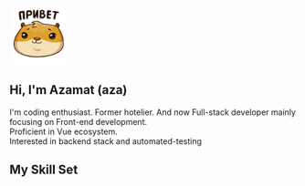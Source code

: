 <img src='https://raw.githubusercontent.com/azics/azics/main/aza.gif' width='100"'> 

## Hi, I'm Azamat (aza)
I'm coding enthusiast. Former hotelier. And now Full-stack developer mainly focusing on Front-end development.
<br/>
Proficient in Vue ecosystem.
<br/>
Interested in backend stack and automated-testing
<br/>  


## My Skill Set  
